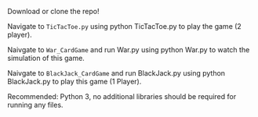 Download or clone the repo!

Navigate to `TicTacToe.py` using python TicTacToe.py to play the game (2 player).

Naivgate to `War_CardGame` and run War.py using python War.py to watch the simulation of this game.

Naivgate to `BlackJack_CardGame` and run BlackJack.py using python BlackJack.py to play this game (1 Player).

Recommended:
Python 3, no additional libraries should be required for running any files.